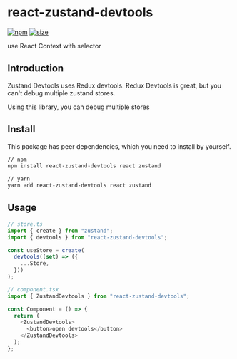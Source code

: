 # react-zustand-devtools

[![npm](https://img.shields.io/npm/v/react-zustand-devtools)](https://www.npmjs.com/package/react-zustand-devtools)
[![size](https://img.shields.io/bundlephobia/minzip/react-zustand-devtools)](https://bundlephobia.com/result?p=react-zustand-devtools)

use React Context with selector

## Introduction

Zustand Devtools uses Redux devtools.
Redux Devtools is great, but you can't debug multiple zustand stores.

Using this library, you can debug multiple stores

## Install

This package has peer dependencies, which you need to install by yourself.

```bash
// npm
npm install react-zustand-devtools react zustand

// yarn
yarn add react-zustand-devtools react zustand
```

## Usage

```ts
// store.ts
import { create } from "zustand";
import { devtools } from "react-zustand-devtools";

const useStore = create(
  devtools((set) => ({
    ...Store,
  }))
);
```

```ts
// component.tsx
import { ZustandDevtools } from "react-zustand-devtools";

const Component = () => {
  return (
    <ZustandDevtools>
      <button>open devtools</button>
    </ZustandDevtools>
  );
};
```
